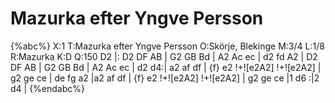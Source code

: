 # Mazurka efter Yngve Persson

{%abc%}
X:1
T:Mazurka efter Yngve Persson
O:Skörje, Blekinge
M:3/4
L:1/8
R:Mazurka
K:D
Q:150
D2 |: D2 DF AB | G2 GB Bd | A2 Ac ec | d2 fd A2 | D2 DF AB | G2 GB Bd | A2 Ac ec | d2 d4:|
a2 af df | {f} e2 !+![e2A2] !+![e2A2] | g2 ge ce | de fg a2 |a2 af df | {f} e2 !+![e2A2] !+![e2A2] | g2 ge ce |1 d6 :|2 d4 | 
{%endabc%}
